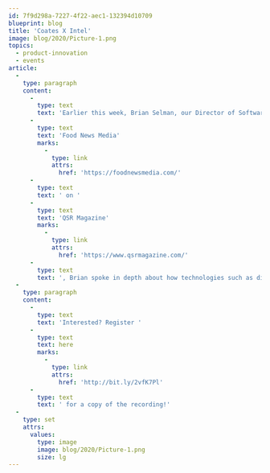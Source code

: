 ```yaml
---
id: 7f9d298a-7227-4f22-aec1-132394d10709
blueprint: blog
title: 'Coates X Intel'
image: blog/2020/Picture-1.png
topics:
  - product-innovation
  - events
article:
  -
    type: paragraph
    content:
      -
        type: text
        text: 'Earlier this week, Brian Selman, our Director of Software Innovation, partnered with the Global Hospitality Director at Intel to share their knowledge on all things digital in the drive-thru! Hosted by '
      -
        type: text
        text: 'Food News Media'
        marks:
          -
            type: link
            attrs:
              href: 'https://foodnewsmedia.com/'
      -
        type: text
        text: ' on '
      -
        type: text
        text: 'QSR Magazine'
        marks:
          -
            type: link
            attrs:
              href: 'https://www.qsrmagazine.com/'
      -
        type: text
        text: ', Brian spoke in depth about how technologies such as digital menu boards, edge computing, voice technologies, computer vision and the utilisation of data are transforming the drive thru.'
  -
    type: paragraph
    content:
      -
        type: text
        text: 'Interested? Register '
      -
        type: text
        text: here
        marks:
          -
            type: link
            attrs:
              href: 'http://bit.ly/2vfK7Pl'
      -
        type: text
        text: ' for a copy of the recording!'
  -
    type: set
    attrs:
      values:
        type: image
        image: blog/2020/Picture-1.png
        size: lg
---
```


